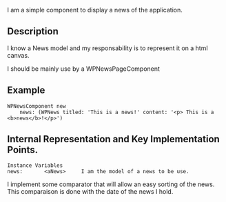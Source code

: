 I am a simple component to display a news of the application.

Description 
-------------------

I know a News model and my responsability is to represent it on a html canvas.

I should be mainly use by a WPNewsPageComponent

Example
------------------

	WPNewsComponent new
		news: (WPNews titled: 'This is a news!' content: '<p> This is a <b>news</b>!</p>')
 
Internal Representation and Key Implementation Points.
-----------------

    Instance Variables
	news:		<aNews> 	I am the model of a news to be use.


I implement some comparator that will allow an easy sorting of the news. This comparaison is done with the date of the news I hold.